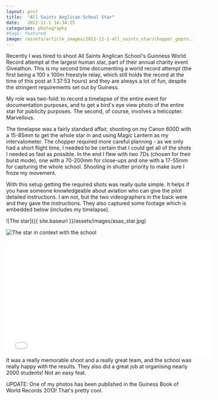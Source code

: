 ```yaml
---
layout: post
title:  "All Saints Anglican School Star"
date:   2012-11-1 14:34:25
categories: photography
#tags: featured
image: /assets/article_images/2012-11-1-all_saints_star/chopper_gopro.JPG
---
```


Recently I was hired to shoot All Saints Anglican School's Guinness World Record attempt at the largest human star, part of their annual charity event Giveathon. This is my second time documenting a world record attempt (the first being a 100 x 100m freestyle relay, which still holds the record at the time of this post at 1:37:53 hours) and they are always a lot of fun, despite the stringent requirements set out by Guiness.

My role was two-fold: to record a timelapse of the entire event for documentation purposes, and to get a bird's eye view photo of the entire star for publicity purposes. The second, of course, involves a helicopter. Marvellous.

The timelapse was a fairly standard affair, shooting on my Canon 600D with a 15-85mm to get the whole star in and using Magic Lantern as my intervalometer. The chopper required more careful planning - as we only had a short flight time, I needed to be certain that I could get all of the shots I needed as fast as possible. In the end I flew with two 7Ds (chosen for their burst mode), one with a 70-200mm for close-ups and one with a 17-55mm for capturing the whole school. Shooting in shutter priority to make sure I froze my movement.

With this setup getting the required shots was really quite simple. It helps if you have someone knowledgeable about aviation who can give the pilot detailed instructions. I am not, but the two videographers in the back were and they gave the instructions. They also captured some footage which is embedded below (includes my timelapse). 

![The star]({{ site.baseurl }}/assets/images/asas_star.jpg)

![The star in context with the school]({{site.baseurl}}/assets/images/asas_star_wide.jpg)



<iframe width="560" height="315" src="//www.youtube.com/embed/POd0MH_f6O8" frameborder="0" allowfullscreen></iframe>
<br>
It was a really memorable shoot and a really great team, and the school was really happy with the results. They also did a great job at organising nearly 2000 students! Not an easy feat. 

UPDATE: One of my photos has been published in the Guiness Book of World Records 2013! That's pretty cool.

